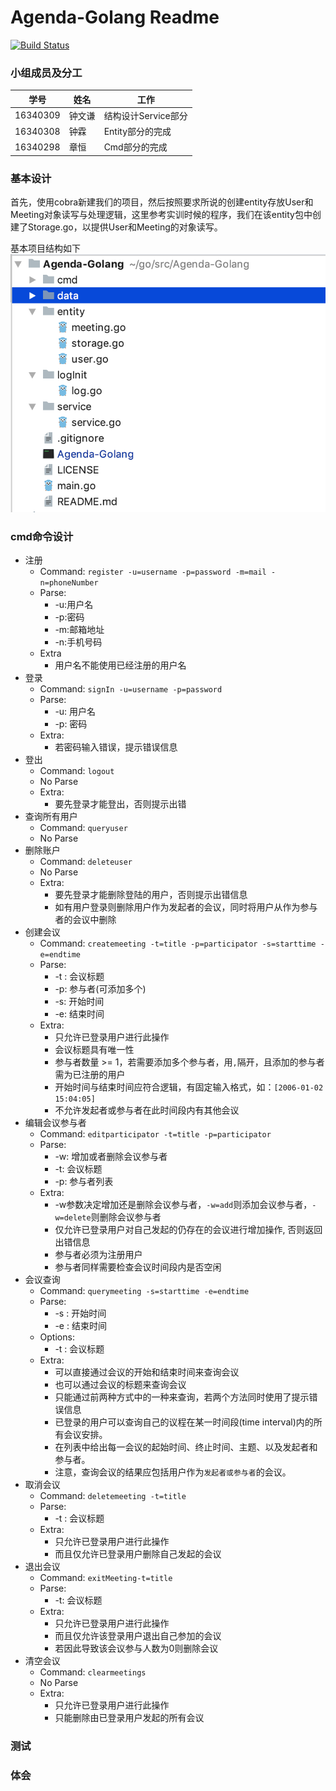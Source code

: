 # Agenda-Golang Readme
[![Build Status](https://travis-ci.org/zhongwq/Agenda-Golang.svg?branch=master)](https://travis-ci.org/zhongwq/Agenda-Golang)

### 小组成员及分工

| 学号 | 姓名 | 工作 |
| --- | --- | --- |
| 16340309 | 钟文谦 | 结构设计Service部分 |
| 16340308 | 钟霖 | Entity部分的完成 |
| 16340298 | 章恒 | Cmd部分的完成 |

### 基本设计
首先，使用cobra新建我们的项目，然后按照要求所说的创建entity存放User和Meeting对象读写与处理逻辑，这里参考实训时候的程序，我们在该entity包中创建了Storage.go，以提供User和Meeting的对象读写。

基本项目结构如下
![structure](media/15411179078281/structure.png)

### cmd命令设计

- 注册
	- Command: `register -u=username -p=password -m=mail -n=phoneNumber`
	- Parse:
		- -u:用户名
		- -p:密码
		- -m:邮箱地址
		- -n:手机号码
	- Extra
		- 用户名不能使用已经注册的用户名
- 登录
	- Command: `signIn -u=username -p=password`
	- Parse:
		- -u: 用户名
		- -p: 密码
    - Extra:
        - 若密码输入错误，提示错误信息
- 登出
	- Command: `logout`
	- No Parse
	- Extra:
		- 要先登录才能登出，否则提示出错
- 查询所有用户
	- Command: `queryuser`
	- No Parse
- 删除账户
	- Command: `deleteuser`
	- No Parse
	- Extra: 
		- 要先登录才能删除登陆的用户，否则提示出错信息
		- 如有用户登录则删除用户作为发起者的会议，同时将用户从作为参与者的会议中删除
- 创建会议
	- Command: `createmeeting -t=title -p=participator -s=starttime -e=endtime`
	- Parse:
		- -t : 会议标题
		- -p: 参与者(可添加多个)
		- -s: 开始时间
		- -e: 结束时间
	- Extra:
		- 只允许已登录用户进行此操作
		- 会议标题具有唯一性
		- 参与者数量 >= 1，若需要添加多个参与者，用`,`隔开，且添加的参与者需为已注册的用户
		- 开始时间与结束时间应符合逻辑，有固定输入格式，如：`[2006-01-02 15:04:05]`
		- 不允许发起者或参与者在此时间段内有其他会议
- 编辑会议参与者
	- Command: `editparticipator -t=title -p=participator`
	- Parse:
        - -w: 增加或者删除会议参与者
		- -t: 会议标题
		- -p: 参与者列表
	- Extra:
        - -w参数决定增加还是删除会议参与者，`-w=add`则添加会议参与者，`-w=delete`则删除会议参与者
		- 仅允许已登录用户对自己发起的仍存在的会议进行增加操作, 否则返回出错信息
		- 参与者必须为注册用户
		- 参与者同样需要检查会议时间段内是否空闲
- 会议查询
	- Command: `querymeeting -s=starttime -e=endtime`
	- Parse:
		- -s : 开始时间
		- -e : 结束时间
    - Options:
        - -t : 会议标题
	- Extra:
        - 可以直接通过会议的开始和结束时间来查询会议
        - 也可以通过会议的标题来查询会议
        - 只能通过前两种方式中的一种来查询，若两个方法同时使用了提示错误信息
		- 已登录的用户可以查询自己的议程在某一时间段(time interval)内的所有会议安排。
		- 在列表中给出每一会议的起始时间、终止时间、主题、以及发起者和参与者。
		- 注意，查询会议的结果应包括用户作为`发起者或参与者`的会议。
- 取消会议
	- Command: `deletemeeting -t=title`
	- Parse:
		- -t : 会议标题
	- Extra:
        - 只允许已登录用户进行此操作
		- 而且仅允许已登录用户删除自己发起的会议
- 退出会议
	- Command: `exitMeeting-t=title`
	- Parse:
		- -t: 会议标题
	- Extra:
        - 只允许已登录用户进行此操作
		- 而且仅允许该登录用户退出自己参加的会议
		- 若因此导致该会议参与人数为0则删除会议
- 清空会议
	- Command: `clearmeetings`
	- No Parse
	- Extra:
        - 只允许已登录用户进行此操作
		- 只能删除由已登录用户发起的所有会议

### 测试

### 体会


